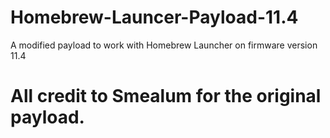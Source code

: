 # Homebrew-Launcer-Payload-11.4
A modified payload to work with Homebrew Launcher on firmware version 11.4
# All credit to Smealum for the original payload.
